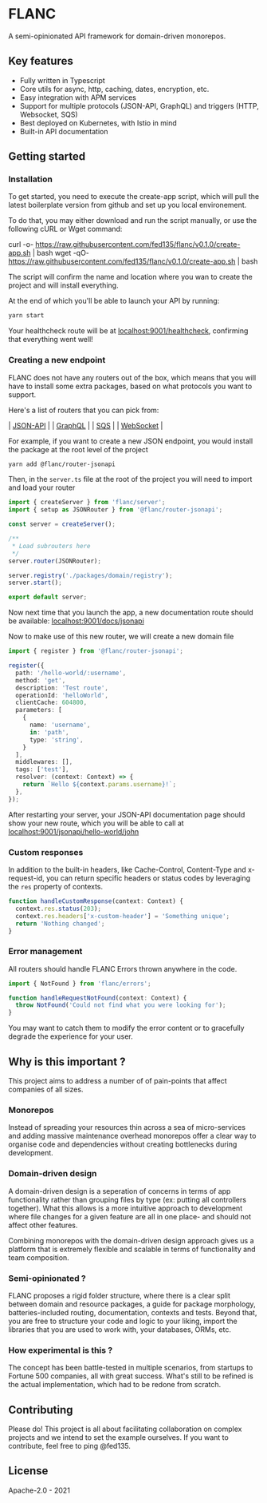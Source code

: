 # FLANC

A semi-opinionated API framework for domain-driven monorepos.

## Key features

- Fully written in Typescript
- Core utils for async, http, caching, dates, encryption, etc.
- Easy integration with APM services
- Support for multiple protocols (JSON-API, GraphQL) and triggers (HTTP, Websocket, SQS)
- Best deployed on Kubernetes, with Istio in mind
- Built-in API documentation

## Getting started

### Installation

To get started, you need to execute the create-app script, which will pull the latest boilerplate version from github and set up you local environement.

To do that, you may either download and run the script manually, or use the following cURL or Wget command:

curl -o- https://raw.githubusercontent.com/fed135/flanc/v0.1.0/create-app.sh | bash
wget -qO- https://raw.githubusercontent.com/fed135/flanc/v0.1.0/create-app.sh | bash

The script will confirm the name and location where you wan to create the project and will install everything.

At the end of which you'll be able to launch your API by running:

```bash
yarn start
```

Your healthcheck route will be at [localhost:9001/healthcheck](http://localhost:9001/healthcheck), confirming that everything went well!

### Creating a new endpoint

FLANC does not have any routers out of the box, which means that you will have to install some extra packages, based on what protocols you want to support.

Here's a list of routers that you can pick from:

| [JSON-API](https://npmjs.org) |
| [GraphQL](https://npmjs.org) |
| [SQS](https://npmjs.org) |
| [WebSocket](https://npmjs.org) |

For example, if you want to create a new JSON endpoint, you would install the package at the root level of the project

```bash
yarn add @flanc/router-jsonapi
```

Then, in the `server.ts` file at the root of the project you will need to import and load your router

```typescript
import { createServer } from 'flanc/server';
import { setup as JSONRouter } from '@flanc/router-jsonapi';

const server = createServer();

/**
 * Load subrouters here
 */
server.router(JSONRouter);

server.registry('./packages/domain/registry');
server.start();

export default server;
```

Now next time that you launch the app, a new documentation route should be available: [localhost:9001/docs/jsonapi](http://localhost:9001/docs/jsonapi)

Now to make use of this new router, we will create a new domain file

```typescript
import { register } from '@flanc/router-jsonapi';

register({
  path: '/hello-world/:username',
  method: 'get',
  description: 'Test route',
  operationId: 'helloWorld',
  clientCache: 604800,
  parameters: [
    { 
      name: 'username',
      in: 'path',
      type: 'string',
    }
  ],
  middlewares: [],
  tags: ['test'],
  resolver: (context: Context) => {
    return `Hello ${context.params.username}!`;
  },
});
```

After restarting your server, your JSON-API documentation page should show your new route, which you will be able to call at [localhost:9001/jsonapi/hello-world/john](http://localhost:9001/jsonapi/hello-world/john)

### Custom responses

In addition to the built-in headers, like Cache-Control, Content-Type and x-request-id, you can return specific headers or status codes by leveraging the `res` property of contexts.

```typescript
function handleCustomResponse(context: Context) {
  context.res.status(203);
  context.res.headers['x-custom-header'] = 'Something unique';
  return 'Nothing changed';
}
```


### Error management

All routers should handle FLANC Errors thrown anywhere in the code.

```typescript
import { NotFound } from 'flanc/errors';

function handleRequestNotFound(context: Context) {
  throw NotFound('Could not find what you were looking for');
}
```


You may want to catch them to modify the error content or to gracefully degrade the experience for your user.


## Why is this important ?

This project aims to address a number of of pain-points that affect companies of all sizes.

### Monorepos

Instead of spreading your resources thin across a sea of micro-services and adding massive maintenance overhead monorepos offer a clear way to organise code and dependencies without creating bottlenecks during development.

### Domain-driven design

A domain-driven design is a seperation of concerns in terms of app functionality rather than grouping files by type (ex: putting all controllers together). What this allows is a more intuitive approach to development where file changes for a given feature are all in one place- and should not affect other features.

Combining monorepos with the domain-driven design approach gives us a platform that is extremely flexible and scalable in terms of functionality and team composition.

### Semi-opinionated ?

FLANC proposes a rigid folder structure, where there is a clear split between domain and resource packages, a guide for package morphology, batteries-included routing, documentation, contexts and tests.
Beyond that, you are free to structure your code and logic to your liking, import the libraries that you are used to work with, your databases, ORMs, etc.

### How experimental is this ?

The concept has been battle-tested in multiple scenarios, from startups to Fortune 500 companies, all with great success. What's still to be refined is the actual implementation, which had to be redone from scratch.

## Contributing

Please do! This project is all about facilitating collaboration on complex projects and we intend to set the example ourselves.
If you want to contribute, feel free to ping @fed135.

## License

Apache-2.0 - 2021
